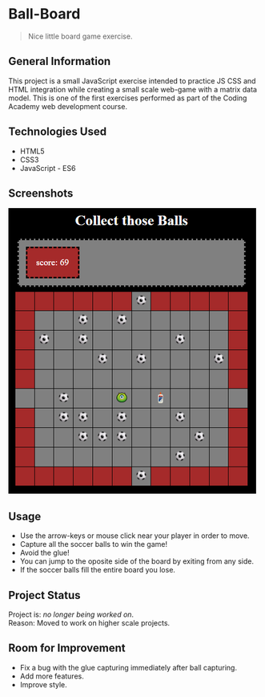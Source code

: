 # Ball-Board
> Nice little board game exercise.


## General Information
This project is a small JavaScript exercise intended to practice JS CSS and HTML integration while creating a small scale web-game with a matrix data model. This is one of the first exercises performed as part of the Coding Academy web development course.


## Technologies Used
- HTML5
- CSS3
- JavaScript - ES6


## Screenshots
![Example screenshot](./img/screen-shot.png)


## Usage
- Use the arrow-keys or mouse click near your player in order to move.
- Capture all the soccer balls to win the game!
- Avoid the glue! 
- You can jump to the oposite side of the board by exiting from any side. 
- If the soccer balls fill the entire board you lose.


## Project Status
Project is: _no longer being worked on_. </br>
Reason: Moved to work on higher scale projects.


## Room for Improvement
- Fix a bug with the glue capturing immediately after ball capturing.
- Add more features.
- Improve style.
